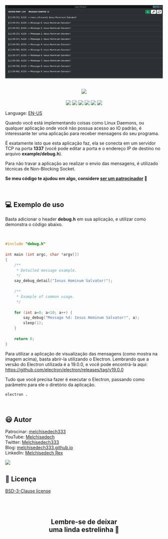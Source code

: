 
<div align='center'>

<img src="images/app.png" >

</div>

<br>

<p align="center">
    <a href="https://github.com/sponsors/melchisedech333"><img src="https://img.shields.io/badge/patrocinar-30363D?style=for-the-badge&logo=GitHub-Sponsors&logoColor=#white" ></a>
    <br><br>
    <img src="https://badgen.net/badge/nível de amor/8 de 10/purple" >
    <img src="https://img.shields.io/github/languages/count/melchisedech333/log-viewer?color=%23f34b7d&label=linguagens" >
    <img src="https://img.shields.io/github/languages/top/melchisedech333/log-viewer?color=%23f34b7d" >
    <img src="https://img.shields.io/github/directory-file-count/melchisedech333/log-viewer?label=arquivos" >
    <img src="https://img.shields.io/github/repo-size/melchisedech333/log-viewer?label=tamanho repo" >
    <img src="https://img.shields.io/github/license/melchisedech333/log-viewer?label=licen%C3%A7a" >
</p>

Language: <a href="readme.md">EN-US</a>

Quando você está implementando coisas como Linux Daemons, ou qualquer aplicação onde você não possua acesso ao IO padrão, é interessante ter uma aplicação para receber mensagens do seu programa.

É exatamente isto que esta aplicação faz, ela se conecta em um servidor TCP na porta <b>1337</b> (você pode editar a porta e o endereço IP de destino no arquivo <b>example/debug.h</b>).

Para não travar a aplicação ao realizar o envio das mensagens, é utilizado técnicas de Non-Blocking Socket.

**Se meu código te ajudou em algo, considere [ser um patrocinador](https://github.com/sponsors/melchisedech333) :blue_heart:** 

<br>

:computer: Exemplo de uso
---

Basta adicionar o header <b>debug.h</b> em sua aplicação, e utilizar como demonstra o código abaixo.

<br>

```c
#include "debug.h"

int main (int argc, char *argv[])
{
    /**
     * Detailed message example.
     */
    say_debug_detail("Iesus Hominum Salvator!");

    /**
     * Example of common usage.
     */
    
    for (int a=0; a<10; a++) {
        say_debug("Message %d: Iesus Hominum Salvator!", a);
        sleep(1);
    }

    return 0;
}
```

Para utilizar a aplicação de visualização das mensagens (como mostra na imagem acima), basta abrir-la utilizando o Electron. Lembrando que a versão do Electron utilizada é a 19.0.0, e você pode encontrá-la aqui: https://github.com/electron/electron/releases/tag/v19.0.0

Tudo que você precisa fazer é executar o Electron, passando como parâmetro para ele o diretório da aplicação.

```bash
electron .
```

<br>

:smiley: Autor
---

Patrocinar: [melchisedech333](https://github.com/sponsors/melchisedech333)<br>
YouTube: [Melchisedech](https://www.youtube.com/channel/UC4Sh4wxncr5arnydpUfWPKw)<br>
Twitter: [Melchisedech333](https://twitter.com/Melchisedech333)<br>
Blog: [melchisedech333.github.io](https://melchisedech333.github.io/)<br>
LinkedIn: [Melchisedech Rex](https://www.linkedin.com/in/melchisedech-rex-724152235/)

<img src="https://github.com/melchisedech333.png?size=200" height="100" />

<br>

:scroll: Licença
---

[ BSD-3-Clause license](./license)

<br><br>

<div align="center">

## Lembre-se de deixar <br> uma linda estrelinha :star_struck:

</div>



